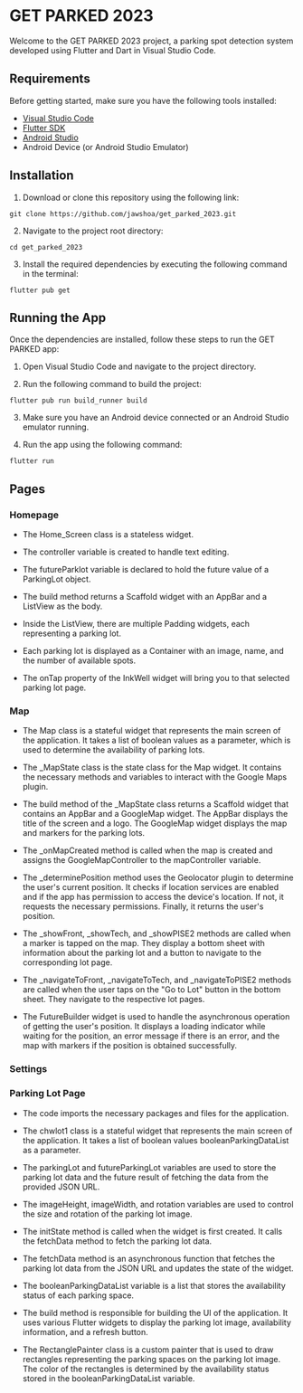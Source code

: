 # GET PARKED 2023

Welcome to the GET PARKED 2023 project, a parking spot detection system developed using Flutter and Dart in Visual Studio Code.

## Requirements
Before getting started, make sure you have the following tools installed:

* [Visual Studio Code](https://code.visualstudio.com/)
* [Flutter SDK](https://flutter.dev/docs/get-started/install)
* [Android Studio](https://developer.android.com/studio)
* Android Device (or Android Studio Emulator)


## Installation

1. Download or clone this repository using the following link:

```
git clone https://github.com/jawshoa/get_parked_2023.git
```

2. Navigate to the project root directory:

```
cd get_parked_2023
```

3. Install the required dependencies by executing the following command in the terminal:
```
flutter pub get
```


## Running the App

Once the dependencies are installed, follow these steps to run the GET PARKED app:

1. Open Visual Studio Code and navigate to the project directory.

2. Run the following command to build the project:
   
```
flutter pub run build_runner build
```

3. Make sure you have an Android device connected or an Android Studio emulator running.

4. Run the app using the following command:

```
flutter run
```



## Pages


### Homepage
* The Home_Screen class is a stateless widget.
  
* The controller variable is created to handle text editing.
  
* The futureParklot variable is declared to hold the future value of a ParkingLot object.
  
* The build method returns a Scaffold widget with an AppBar and a ListView as the body.
  
* Inside the ListView, there are multiple Padding widgets, each representing a parking lot.
  
* Each parking lot is displayed as a Container with an image, name, and the number of available spots.
  
* The onTap property of the InkWell widget will bring you to that selected parking lot page.




### Map
* The Map class is a stateful widget that represents the main screen of the application. It takes a list of boolean values as a parameter, which is used to determine the availability of parking lots.

* The _MapState class is the state class for the Map widget. It contains the necessary methods and variables to interact with the Google Maps plugin.

* The build method of the _MapState class returns a Scaffold widget that contains an AppBar and a GoogleMap widget. The AppBar displays the title of the screen and a logo. The GoogleMap widget displays the map and markers for the parking lots.

* The _onMapCreated method is called when the map is created and assigns the GoogleMapController to the mapController variable.

* The _determinePosition method uses the Geolocator plugin to determine the user's current position. It checks if location services are enabled and if the app has permission to access the device's location. If not, it requests the necessary permissions. Finally, it returns the user's position.

* The _showFront, _showTech, and _showPISE2 methods are called when a marker is tapped on the map. They display a bottom sheet with information about the parking lot and a button to navigate to the corresponding lot page.

* The _navigateToFront, _navigateToTech, and _navigateToPISE2 methods are called when the user taps on the "Go to Lot" button in the bottom sheet. They navigate to the respective lot pages.

* The FutureBuilder widget is used to handle the asynchronous operation of getting the user's position. It displays a loading indicator while waiting for the position, an error message if there is an error, and the map with markers if the position is obtained successfully.


### Settings



### Parking Lot Page

* The code imports the necessary packages and files for the application.

* The chwlot1 class is a stateful widget that represents the main screen of the application. It takes a list of boolean values booleanParkingDataList as a parameter.

* The parkingLot and futureParkingLot variables are used to store the parking lot data and the future result of fetching the data from the provided JSON URL.

* The imageHeight, imageWidth, and rotation variables are used to control the size and rotation of the parking lot image.

* The initState method is called when the widget is first created. It calls the fetchData method to fetch the parking lot data.

* The fetchData method is an asynchronous function that fetches the parking lot data from the JSON URL and updates the state of the widget.

* The booleanParkingDataList variable is a list that stores the availability status of each parking space.

* The build method is responsible for building the UI of the application. It uses various Flutter widgets to display the parking lot image, availability information, and a refresh button.

* The RectanglePainter class is a custom painter that is used to draw rectangles representing the parking spaces on the parking lot image. The color of the rectangles is determined by the availability status stored in the booleanParkingDataList variable.







